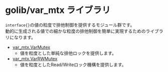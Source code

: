 golib/var_mtx ライブラリ
===

`interface{}`の値の粒度で排他制御を提供するモジュール群です。  
動的に生成される値での細かな粒度の排他制御を簡単に実現するためのライブラリになります。

* [var_mtx.VarMutex](./VarMutex.md)
	* 値を粒度とした単純な排他ロックを提供します。
* [var_mtx.VarRWMutex](./VarRWMutex.md)
	* 値を粒度としたRead/Writeロック機構を提供します。
